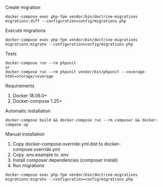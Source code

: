 Create migration
```
docker-compose exec php-fpm vendor/bin/doctrine-migrations migrations:diff --configuration=config/migrations.php
```

Execute migrations
```
docker-compose exec php-fpm vendor/bin/doctrine-migrations migrations:migrate --configuration=config/migrations.php
```

Tests
```
docker-compose run --rm phpunit
or
docker-compose run --rm phpunit vendor/bin/phpunit --coverage-html=storage/coverage
```

Requirements
1. Docker 18.06.0+
2. Docker-compose 1.25+

Automatic installation
```
docker-compose build && docker-compose run --rm composer && docker-compose up
```

Manual installation
1. Copy docker-compose.override.yml.dist to docker-compose.override.yml
2. Copy .env.example to .env
3. Install composer dependencies (composer install)
4. Run migrations
```
docker-compose exec php-fpm vendor/bin/doctrine-migrations migrations:migrate --configuration=config/migrations.php
```
